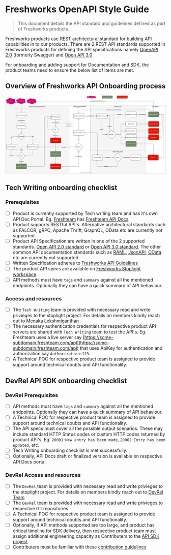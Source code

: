 # Freshworks OpenAPI Style Guide

> This document details the API standard and guidelines defined as part of Freshworks products.

Freshworks products use REST architectural standard for building API capabilities in to our products. There are 2 REST API standards supported in Freshworks products for defining the API specifications namely [OpenAPI 2.0](https://github.com/OAI/OpenAPI-Specification/blob/main/versions/2.0.md) (formerly Swagger) and [Open API 3.0](https://swagger.io/specification/#:~:text=The%20OpenAPI%20Specification%20(OAS)%20defines,or%20through%20network%20traffic%20inspection)

For onboarding and adding support for Documentation and SDK, the product teams need to ensure the below list of items are met.

## Overview of Freshworks API Onboarding process

![Freshworks API Onboarding process](/assets/API-onboarding-process.svg)
## Tech Writing onboarding checklist

### Prerequisites

- [ ] Product is currently supported by Tech writing team and has it's own API Doc Portal. Eg. [Freshteam](https://www.freshworks.com/hrms/hr-software/) has [Freshteam API Docs](https://developers.freshteam.com/api/).
- [ ] Product supports RESTful API's. Alternative architectural standards such as FALCOR, gRPC, Apache Thrift, GraphQL, OData etc are currently not supported.
- [ ] Product API Specification are written in one of the 2 supported standards. [Open API 2.0 standard](/styles/oas%202.0/oas-2.0.md) or [Open API 3.0 standard](/styles/oas%203.x.x/oas-3.x.x.md). The other common API documentation standards such as [RAML](https://raml.org/), [JsonAPI](https://jsonapi.org/), [OData](https://www.odata.org/) etc are currently not supported
- [ ] Written Specification adheres to [Freshworks API Guidelines](https://confluence.freshworks.com/display/PLAT/API+Design+Guidelines)
- [ ] The product API specs are available on [Freshworks Stoplight workspace](https://freshworks.stoplight.io/).
- [ ] API methods must have `tags` and `summary` against all the mentioned endpoints. Optionally they can have a quick summary of API behaviour.

### Access and resources

- [ ] The `Tech Writing` team is provided with necessary read and write privieges to the stoplight project. For details on members kindly reach out to [Menaka Lekshmiganthan](mailto:menaka.lekshmiganthan@freshworks.com)
- [ ] The necessary authentication credentials for respective product API servers are shared with `Tech Writing` team to test the API's. Eg. Freshteam uses a live server say [https://some-subdomain.freshteam.com/api](https://some-subdomain.freshteam.com/api) that uses ApiKey for authentication and authorization say `Authorization:123`.
- [ ] A Technical POC for respective product team is assigned to provide support around technical doubts and API functionality.

## DevRel API SDK onboarding checklist

### DevRel Prerequisites

- [ ] API methods must have `tags` and `summary` against all the mentioned endpoints. Optionally they can have a quick summary of API behaviour.
- [ ] A Technical POC for respective product team is assigned to provide support around technical doubts and API functionality.
- [ ] The API specs must cover all the possible output scenarios. These may include standard HTTP Status codes or custom HTTP codes returned by product API's. Eg. `20001`-`New entry has been made`, `20002`-`Entry has been updated`, etc.
- [ ] Tech Writing onboarding checklist is met successfully.
- [ ] Optionally, API Docs draft or finalized version is available on respective API Docs portal.

### DevRel Access and resources

- [ ] The `DevRel` team is provided with necessary read and write privieges to the stoplight project. For details on members kindly reach out to [DevRel Team](mailto:devrel@freshworks.com)
- [ ] The `DevRel` team is provided with necessary read and write privieges to respective Git repositories
- [ ] A Technical POC for respective product team is assigned to provide support around technical doubts and API functionality.
- [ ] Optionally, If API methods supported are too large, and product has critical timeline for SDK delivery, then respective product team must assign additional engineering capacity as Contributers to the [API SDK project](https://github.com/freshworks/freshworks-api-sdk).
- [ ] Contributers must be familiar with these [contribution guidelines](https://github.com/freshworks/freshworks-api-sdk/blob/main/CONTRIBUTING.md)
